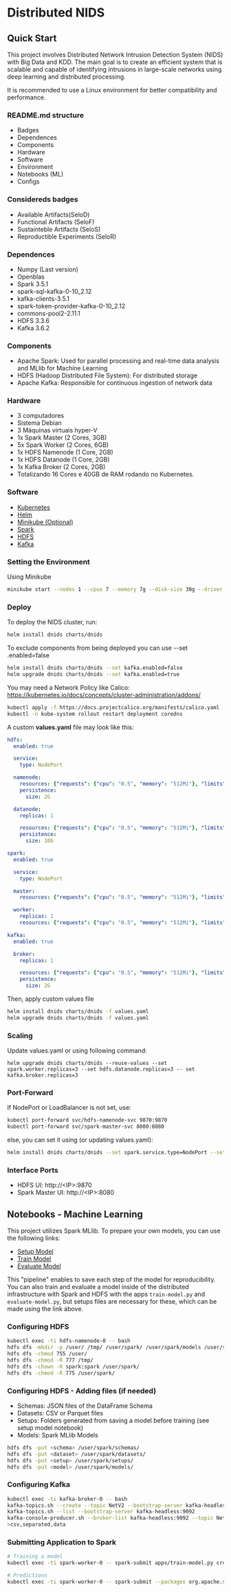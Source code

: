 # Distributed NIDS

## Quick Start
This project involves Distributed Network Intrusion Detection System (NIDS) with Big Data and KDD. The main goal is to create an efficient system that is scalable and capable of identifying intrusions in large-scale networks using deep learning and distributed processing.

It is recommended to use a Linux environment for better compatibility and performance.

### README.md structure
- Badges
- Dependences
- Components
- Hardware
- Software
- Environment
- Notebooks (ML)
- Configs

### Considereds badges
- Available Artifacts(SeloD)
- Functional Artifacts (SeloF)
- Sustainteble Artifacts (SeloS)
- Reproductible Experiments (SeloR)

### Dependences 
- Numpy (Last version)
- Openblas
- Spark 3.5.1
- spark-sql-kafka-0-10_2.12
- kafka-clients-3.5.1
- spark-token-provider-kafka-0-10_2.12
- commons-pool2-2.11.1
- HDFS 3.3.6
- Kafka 3.6.2

### Components
- Apache Spark: Used for parallel processing and real-time data analysis and MLlib for Machine Learning
- HDFS (Hadoop Distributed File System): For distributed storage
- Apache Kafka: Responsible for continuous ingestion of network data

### Hardware
- 3 computadores
- Sistema Debian
- 3 Máquinas virtuais hyper-V
- 1x Spark Master (2 Cores, 3GB)
- 5x Spark Worker (2 Cores, 6GB)
- 1x HDFS Namenode (1 Core, 2GB)
- 1x HDFS Datanode (1 Core, 2GB)
- 1x Kafka Broker (2 Cores, 2GB)
- Totalizando 16 Cores e 40GB de RAM rodando no Kubernetes.

### Software
- [Kubernetes](https://kubernetes.io/)
- [Helm](https://helm.sh/)
- [Minikube (Optional)](https://minikube.sigs.k8s.io/)
- [Spark](https://spark.apache.org/)
- [HDFS](https://hadoop.apache.org/)
- [Kafka](https://kafka.apache.org/)

### Setting the Environment

Using Minikube
```bash
minikube start --nodes 1 --cpus 7 --memory 7g --disk-size 30g --driver hyperv --profile dnids
```

### Deploy
To deploy the NIDS cluster, run:
```bash
helm install dnids charts/dnids
```

To exclude components from being deployed you can use --set <component>.enabled=false
```bash
helm install dnids charts/dnids --set kafka.enabled=false
helm upgrade dnids charts/dnids --set kafka.enabled=true
```

You may need a Network Policy like Calico: <br>
https://kubernetes.io/docs/concepts/cluster-administration/addons/
```bash
kubectl apply -f https://docs.projectcalico.org/manifests/calico.yaml
kubectl -n kube-system rollout restart deployment coredns
```

A custom **values.yaml** file may look like this:
```yaml
hdfs:
  enabled: true

  service:
    type: NodePort

  namenode:
    resources: {"requests": {"cpu": "0.5", "memory": "512Mi"}, "limits": {"cpu": "1.0", "memory": "1024Mi"}}
    persistence:
      size: 2G

  datanode:
    replicas: 1

    resources: {"requests": {"cpu": "0.5", "memory": "512Mi"}, "limits": {"cpu": "1.0", "memory": "1024Mi"}}
    persistence:
      size: 10G

spark:
  enabled: true

  service:
    type: NodePort

  master:
    resources: {"requests": {"cpu": "0.5", "memory": "512Mi"}, "limits": {"cpu": "1.0", "memory": "1024Mi"}}

  worker:
    replicas: 1
    resources: {"requests": {"cpu": "0.5", "memory": "512Mi"}, "limits": {"cpu": "1.0", "memory": "1024Mi"}}

kafka:
  enabled: true

  broker:
    replicas: 1

    resources: {"requests": {"cpu": "0.5", "memory": "512Mi"}, "limits": {"cpu": "1.0", "memory": "1024Mi"}}
    persistence:
      size: 2G
```
Then, apply custom values file
```bash
helm install dnids charts/dnids -f values.yaml
helm upgrade dnids charts/dnids -f values.yaml
```

### Scaling
Update values.yaml or using following command:
```
helm upgrade dnids charts/dnids --reuse-values --set spark.worker.replicas=3 --set hdfs.datanode.replicas=3 -- set kafka.broker.replicas=3
```

### Port-Forward
If NodePort or LoadBalancer is not set, use:
```bash
kubectl port-forward svc/hdfs-namenode-svc 9870:9870
kubectl port-forward svc/spark-master-svc 8080:8080
```
else, you can set it using (or updating values.yaml):
```bash
helm install dnids charts/dnids --set spark.service.type=NodePort --set hdfs.service.type=LoadBalancer
```

### Interface Ports
- HDFS UI: http://\<IP\>:9870
- Spark Master UI: http://\<IP\>:8080

## Notebooks - Machine Learning
This project utilizes Spark MLlib. To prepare your own models, you can use the following links:
- [Setup Model](https://colab.research.google.com/drive/10v5uXBmioFk7bZeAtYbnHJ6-CS7OSq6U?usp=sharing)
- [Train Model](https://colab.research.google.com/drive/1V2kn61Jl1Hhnuv0KJpcvR3S6pqYt_2uE?usp=sharing)
- [Evaluate Model](https://colab.research.google.com/drive/1hrTI9o2uxjBrOD2hzKI_gn3sC5Rap-1Z?usp=sharing)

This "pipeline" enables to save each step of the model for reproducibility. You can also train and evaluate a model inside of the distributed
infrastructure with Spark and HDFS with the apps `train-model.py` and `evaluate-model.py`, but setups files are necessary for these, which can be
made using the link above.


### Configuring HDFS
```bash
kubectl exec -ti hdfs-namenode-0 -- bash
hdfs dfs -mkdir -p /user/ /tmp/ /user/spark/ /user/spark/models /user/spark/datasets/ /user/spark/schemas /user/spark/setups
hdfs dfs -chmod 755 /user/
hdfs dfs -chmod -R 777 /tmp/
hdfs dfs -chown -R spark:spark /user/spark/
hdfs dfs -chmod -R 775 /user/spark/
```

### Configuring HDFS - Adding files (if needed)
- Schemas: JSON files of the DataFrame Schema
- Datasets: CSV or Parquet files
- Setups: Folders generated from saving a model before training (see setup model notebook)
- Models: Spark MLlib Models

```bash
hdfs dfs -put <schema> /user/spark/schemas/
hdfs dfs -put <dataset> /user/spark/datasets/
hdfs dfs -put <setup> /user/spark/setups/
hdfs dfs -put <model> /user/spark/models/
```

### Configuring Kafka
```bash
kubectl exec -ti kafka-broker-0 -- bash
kafka-topics.sh --create --topic NetV2 --bootstrap-server kafka-headless:9092
kafka-topics.sh --list --bootstrap-server kafka-headless:9092
kafka-console-producer.sh --broker-list kafka-headless:9092 --topic NetV2
>csv,separated,data
```

### Submitting Application to Spark
```bash
# Training a model
kubectl exec -ti spark-worker-0 -- spark-submit apps/train-model.py cross-validator --folds 2 -p 5 -s "setups/<setup_file>" -d "datasets/<dataset_file>" -o "models/<model_file>"

# Predictions
kubectl exec -ti spark-worker-0 -- spark-submit --packages org.apache.spark:spark-sql-kafka-0-10_2.12:3.5.1 apps/kafka-predictions.py -b kafka-broker-0.kafka-headless.default.svc.cluster.local:9092 -t NetV2 --model "models/<model_file>" --schema schemas/<schema_file>
```

